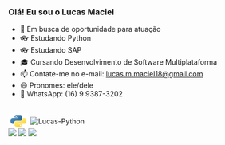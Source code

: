 ### Olá! Eu sou o Lucas Maciel

- 💼 Em busca de oportunidade para atuação
- 👓 Estudando Python
- 👓 Estudando SAP
- 🎓 Cursando Desenvolvimento de Software Multiplataforma
- 📫 Contate-me no e-mail: lucas.m.maciel18@gmail.com
- 😄 Pronomes: ele/dele
-  📱 WhatsApp: (16) 9 9387-3202

<div style="display: inline_block"><br>
  <img align="center" alt="Lucas-Python" height="30" width="40" src="https://raw.githubusercontent.com/devicons/devicon/master/icons/python/python-original.svg">
  <img align="center" alt="Lucas-Python" height="30" width="40" src="https://t.ctcdn.com.br/70m_q7O3oA-fw03PbR423sFhuik=/400x400/smart/i490105.jpeg">
  </div>

  <div> 
  <a href="https://instagram.com/lucasm.maciel" target="_blank"><img src="https://img.shields.io/badge/-Instagram-%23E4405F?style=for-the-badge&logo=instagram&logoColor=white" target="_blank"></a>
 	<a href = "mailto:lucas.m.maciel18@gmail.com"><img src="https://img.shields.io/badge/-Gmail-%23333?style=for-the-badge&logo=gmail&logoColor=white" target="_blank"></a>
  <a href="https://www.linkedin.com/in/lucas-maciel-650711217" target="_blank"><img src="https://img.shields.io/badge/-LinkedIn-%230077B5?style=for-the-badge&logo=linkedin&logoColor=white" target="_blank"></a> 
  
</div>
